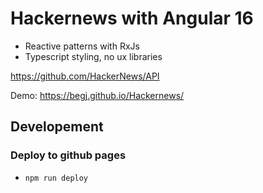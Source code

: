 # Hackernews with Angular 16

- Reactive patterns with RxJs
- Typescript styling, no ux libraries

<https://github.com/HackerNews/API>

Demo: <https://begj.github.io/Hackernews/>

## Developement

### Deploy to github pages

- `npm run deploy`
